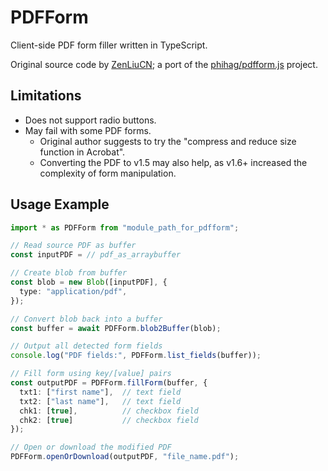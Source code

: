 # PDFForm

Client-side PDF form filler written in TypeScript.

Original source code by [ZenLiuCN](https://github.com/ZenLiuCN/PDFForm); a port of the [phihag/pdfform.js](https://github.com/phihag/pdfform.js) project.

## Limitations

* Does not support radio buttons.
* May fail with some PDF forms.
  * Original author suggests to try the "compress and reduce size function in Acrobat".
  * Converting the PDF to v1.5 may also help, as v1.6+ increased the complexity of form manipulation.

## Usage Example

```ts
import * as PDFForm from "module_path_for_pdfform";

// Read source PDF as buffer
const inputPDF = // pdf_as_arraybuffer

// Create blob from buffer
const blob = new Blob([inputPDF], {
  type: "application/pdf",
});

// Convert blob back into a buffer
const buffer = await PDFForm.blob2Buffer(blob);

// Output all detected form fields
console.log("PDF fields:", PDFForm.list_fields(buffer));

// Fill form using key/[value] pairs
const outputPDF = PDFForm.fillForm(buffer, {
  txt1: ["first name"],  // text field
  txt2: ["last name"],   // text field
  chk1: [true],          // checkbox field
  chk2: [true]           // checkbox field
});

// Open or download the modified PDF
PDFForm.openOrDownload(outputPDF, "file_name.pdf");
```
